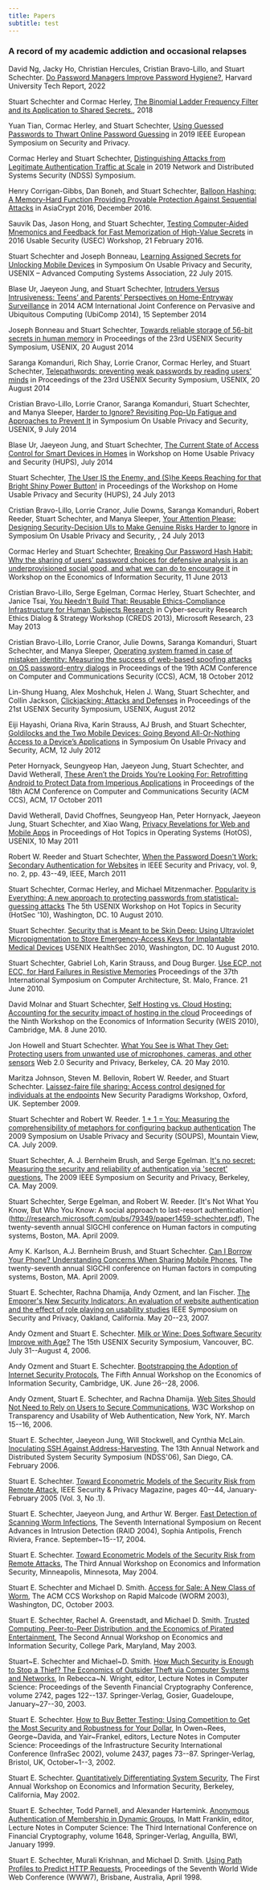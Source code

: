 ```yaml
---
title: Papers
subtitle: test
---
```


### A record of my academic addiction and occasional relapses

David Ng, Jacky Ho, Christian Hercules, Cristian Bravo-Lillo, and Stuart Schechter. [Do Password Managers Improve Password Hygiene?](https://dash.harvard.edu/bitstream/handle/1/37374029/PasswordManagerSurvey-NgEtAl-2022-12-24.pdf?sequence=1&isAllowed=y), Harvard University Tech Report, 2022

Stuart Schechter and Cormac Herley,
[The Binomial Ladder Frequency Filter and its Application to Shared Secrets.]((https://www.microsoft.com/en-us/research/uploads/prod/2018/06/BinomialLadderFilter2.pdf)), 2018


Yuan Tian, Cormac Herley, and Stuart Schechter,
[Using Guessed Passwords to Thwart Online Password Guessing](https://cormac.herley.org/docs/stopGuessing.pdf)
in 2019 IEEE European Symposium on Security and Privacy.

Cormac Herley and Stuart Schechter,
[Distinguishing Attacks from Legitimate Authentication Traffic at Scale](https://www.ndss-symposium.org/wp-content/uploads/2019/02/ndss2019_06A-2_Herley_paper.pdf)
in 2019 Network and Distributed Systems Security (NDSS) Symposium.

Henry Corrigan-Gibbs, Dan Boneh, and Stuart Schechter,
[Balloon Hashing: A Memory-Hard Function Providing Provable Protection Against Sequential Attacks](https://eprint.iacr.org/2016/027.pdf)
in AsiaCrypt 2016, December 2016.

Sauvik Das, Jason Hong, and Stuart Schechter,
[Testing Computer-Aided Mnemonics and Feedback for Fast Memorization of High-Value Secrets](http://research.microsoft.com/pubs/263033/testing-computer-aided-mnemonics-feedback-for-fast-memorization-of-high-value-secrets.pdf)
in 2016 Usable Security (USEC) Workshop, 21 February 2016.

Stuart Schechter and Joseph Bonneau,
[Learning Assigned Secrets for Unlocking Mobile Devices](http://research.microsoft.com/apps/pubs/default.aspx?id=249246)
in Symposium On Usable Privacy and Security, USENIX – Advanced Computing Systems Association, 22 July 2015.

Blase Ur, Jaeyeon Jung, and Stuart Schechter, [Intruders Versus Intrusiveness: Teens’ and Parents’ Perspectives on Home-Entryway Surveillance](http://research.microsoft.com/apps/pubs/default.aspx?id=216721) in 2014 ACM International Joint Conference on Pervasive and Ubiquitous Computing (UbiComp 2014), 15 September 2014

Joseph Bonneau and Stuart Schechter, [Towards reliable storage of 56-bit secrets in human memory](http://research.microsoft.com/apps/pubs/default.aspx?id=216723) in Proceedings of the 23rd USENIX Security Symposium, USENIX, 20 August 2014

Saranga Komanduri, Rich Shay, Lorrie Cranor, Cormac Herley, and Stuart Schechter, [Telepathwords: preventing weak passwords by reading users' minds](http://research.microsoft.com/apps/pubs/default.aspx?id=220380) in Proceedings of the 23rd USENIX Security Symposium, USENIX, 20 August 2014

Cristian Bravo-Lillo, Lorrie Cranor, Saranga Komanduri, Stuart Schechter, and Manya Sleeper, [Harder to Ignore? Revisiting Pop-Up Fatigue and Approaches to Prevent It](http://research.microsoft.com/apps/pubs/default.aspx?id=220380) in Symposium On Usable Privacy and Security, USENIX, 9 July 2014

Blase Ur, Jaeyeon Jung, and Stuart Schechter, [The Current State of Access Control for Smart Devices in Homes](http://research.microsoft.com/apps/pubs/default.aspx?id=204947) in Workshop on Home Usable Privacy and Security (HUPS), July 2014

Stuart Schechter, [The User IS the Enemy, and (S)he Keeps Reaching for that Bright Shiny Power Button!](http://research.microsoft.com/apps/pubs/default.aspx?id=194484) in Proceedings of the Workshop on Home Usable Privacy and Security (HUPS), 24 July 2013

Cristian Bravo-Lillo, Lorrie Cranor, Julie Downs, Saranga Komanduri, Robert Reeder, Stuart Schechter, and Manya Sleeper,
[Your Attention Please: Designing Security-Decision UIs to Make Genuine Risks Harder to Ignore](http://research.microsoft.com/apps/pubs/default.aspx?id=193124) in Symposium On Usable Privacy and Security, , 24 July 2013

Cormac Herley and Stuart Schechter,
[Breaking Our Password Hash Habit: Why the sharing of users' password choices for defensive analysis is an underprovisioned social good, and what we can do to encourage it](http://research.microsoft.com/apps/pubs/default.aspx?id=197920) in Workshop on the Economics of Information Security, 11 June 2013

Cristian Bravo-Lillo, Serge Egelman, Cormac Herley, Stuart Schechter, and Janice Tsai,
[You Needn't Build That: Reusable Ethics-Compliance Infrastructure for Human Subjects Research](https://www.microsoft.com/en-us/research/wp-content/uploads/2016/02/creds_submitted.pdf)
in Cyber-security Research Ethics Dialog \& Strategy Workshop (CREDS 2013), Microsoft Research, 23 May 2013

Cristian Bravo-Lillo, Lorrie Cranor, Julie Downs, Saranga Komanduri, Stuart Schechter, and Manya Sleeper,
[Operating system framed in case of mistaken identity: Measuring the success of web-based spoofing attacks on OS password-entry dialogs](http://research.microsoft.com/apps/pubs/default.aspx?id=169190)
in Proceedings of the 19th ACM Conference on Computer and Communications Security (CCS), ACM, 18 October 2012

Lin-Shung Huang, Alex Moshchuk, Helen J. Wang, Stuart Schechter, and Collin Jackson,
[Clickjacking: Attacks and Defenses](http://research.microsoft.com/apps/pubs/default.aspx?id=188376)
in Proceedings of the 21st USENIX Security Symposium, USENIX, August 2012

Eiji Hayashi, Oriana Riva, Karin Strauss, AJ Brush, and Stuart Schechter,
[Goldilocks and the Two Mobile Devices: Going Beyond All-Or-Nothing Access to a Device’s Applications](http://research.microsoft.com/apps/pubs/default.aspx?id=164632)
in Symposium On Usable Privacy and Security, ACM, 12 July 2012

Peter Hornyack, Seungyeop Han, Jaeyeon Jung, Stuart Schechter, and David Wetherall,
[These Aren’t the Droids You’re Looking For: Retrofitting Android to Protect Data from Imperious Applications](http://research.microsoft.com/apps/pubs/default.aspx?id=152974)
in Proceedings of the 18th ACM Conference on Computer and Communications Security (ACM CCS), ACM, 17 October 2011

David Wetherall, David Choffnes, Seungyeop Han, Peter Hornyack, Jaeyeon Jung, Stuart Schechter, and Xiao Wang,
[Privacy Revelations for Web and Mobile Apps](http://research.microsoft.com/apps/pubs/default.aspx?id=149595)
in Proceedings of Hot Topics in Operating Systems (HotOS), USENIX, 10 May 2011

Robert W. Reeder and Stuart Schechter,
[When the Password Doesn't Work: Secondary Authentication for Websites](http://research.microsoft.com/apps/pubs/default.aspx?id=149597)
in IEEE Security and Privacy, vol. 9, no. 2, pp. 43--49, IEEE, March 2011

Stuart Schechter, Cormac Herley, and Michael Mitzenmacher. [Popularity is Everything: A new approach to protecting passwords from statistical-guessing attacks](http://research.microsoft.com/apps/pubs/default.aspx?id=132859)
The 5th USENIX Workshop on Hot Topics in Security (HotSec '10),
Washington, DC.  10 August 2010.

Stuart Schechter.
[Security that is Meant to be Skin Deep: Using Ultraviolet Micropigmentation to Store Emergency-Access Keys for Implantable Medical Devices](http://research.microsoft.com/apps/pubs/default.aspx?id=135291)
USENIX HealthSec 2010, Washington, DC. 10 August 2010.

Stuart Schechter, Gabriel Loh, Karin Strauss, and Doug Burger.
[Use ECP, not ECC, for Hard Failures in Resistive Memories](http://research.microsoft.com/apps/pubs/default.aspx?id=131678)
Proceedings of the 37th International Symposium on Computer Architecture,
St. Malo, France. 21 June 2010.

David Molnar and Stuart Schechter,
[Self Hosting vs. Cloud Hosting: Accounting for the security impact of hosting in the cloud](http://research.microsoft.com/apps/pubs/default.aspx?id=132318)
Proceedings of the Ninth Workshop on the Economics of Information Security (WEIS 2010),
Cambridge, MA. 8 June 2010.

Jon Howell and Stuart Schechter.
[What You See is What They Get: Protecting users from unwanted use of microphones, cameras, and other sensors](http://research.microsoft.com/apps/pubs/default.aspx?id=131132)
Web 2.0 Security and Privacy, Berkeley, CA. 20 May 2010.

Maritza Johnson, Steven M. Bellovin, Robert W. Reeder, and Stuart Schechter.
[Laissez-faire file sharing: Access control designed for individuals at the endpoints](http://research.microsoft.com/apps/pubs/default.aspx?id=81057)
New Security Paradigms Workshop, Oxford, UK.  September 2009.

Stuart Schechter and Robert W. Reeder.
[1 + 1 = You: Measuring the comprehensibility of metaphors for configuring backup authentication](http://cups.cs.cmu.edu/soups/2009/proceedings/a9-schechter.pdf)
The 2009 Symposium on Usable Privacy and Security (SOUPS),
Mountain View, CA.  July 2009.

Stuart Schechter, A. J. Bernheim Brush, and Serge Egelman.
[It's no secret: Measuring the security and reliability of authentication via 'secret' questions](http://research.microsoft.com/pubs/79594/oakland09.pdf),
The 2009 IEEE Symposium on Security and Privacy,
Berkeley, CA.  May 2009.

Stuart Schechter, Serge Egelman, and Robert W. Reeder.
[It's Not What You Know, But Who You Know: A social approach to last-resort authentication]
(http://research.microsoft.com/pubs/79349/paper1459-schechter.pdf),
The twenty-seventh annual SIGCHI conference on Human factors in computing systems,
Boston, MA.  April 2009.

Amy K. Karlson, A.J. Bernheim Brush, and Stuart Schechter.
[Can I Borrow Your Phone? Understanding Concerns When Sharing Mobile Phones](http://research.microsoft.com/pubs/77555/PhoneSharingCHI2009.pdf),
The twenty-seventh annual SIGCHI conference on Human factors in computing systems,
Boston, MA.  April 2009.

Stuart E. Schechter, Rachna Dhamija, Andy Ozment, and Ian Fischer.
[The Emporer's New Security Indicators: An evaluation of website authentication and the effect of role playing on usability studies](http://www.eecs.harvard.edu/~stuart/papers/emperor.pdf)
IEEE Symposium on Security and Privacy, Oakland, California.  May 20--23, 2007.

Andy Ozment and Stuart E. Schechter.
[Milk or Wine: Does Software Security Improve with Age?](http://www.eecs.harvard.edu/~stuart/papers/usenix06.pdf)
The 15th USENIX Security Symposium, Vancouver, BC. July 31--August 4, 2006.

Andy Ozment and Stuart E. Schechter.
[Bootstrapping the Adoption of Internet Security Protocols](http://weis2006.econinfosec.org/docs/46.pdf),
The Fifth Annual Workshop on the Economics of Information Security, Cambridge, UK. June 26--28, 2006.


Andy Ozment, Stuart E. Schechter, and Rachna Dhamija.
[Web Sites Should Not Need to Rely on Users to Secure Communications](https://www.microsoft.com/en-us/research/wp-content/uploads/2016/02/w3c06.pdf),
W3C Workshop on Transparency and Usability of Web Authentication, New York, NY. March 15--16, 2006.

Stuart E. Schechter, Jaeyeon Jung, Will Stockwell, and Cynthia McLain.
[Inoculating SSH Against Address-Harvesting](http://www.eecs.harvard.edu/~stuart/papers/ndss2006.pdf),
The 13th Annual Network and Distributed System Security Symposium (NDSS'06), San Diego, CA. February 2006.

Stuart E. Schechter.
[Toward Econometric Models of the Security Risk from Remote Attack](http://doi.ieeecomputersociety.org/10.1109/MSP.2005.30),
IEEE Security \& Privacy Magazine, pages 40--44, January-February 2005 (Vol. 3, No .1).

Stuart E. Schechter, Jaeyeon Jung, and Arthur W. Berger.
[Fast Detection of Scanning Worm Infections](http://www.eecs.harvard.edu/~stuart/papers/scanworm.pdf),
The Seventh International Symposium on Recent Advances in Intrusion Detection (RAID 2004), Sophia Antipolis, French Riviera, France.  September~15--17, 2004.

Stuart E. Schechter.
[Toward Econometric Models of the Security Risk from Remote Attacks](http://www.eecs.harvard.edu/~stuart/papers/eis04.pdf),
The Third Annual Workshop on Economics and Information Security,
Minneapolis, Minnesota,
May 2004.

Stuart E. Schechter and Michael D. Smith.
[Access for Sale: A New Class of Worm](http://www.eecs.harvard.edu/~stuart/papers/worm03.pdf),
The ACM CCS Workshop on Rapid Malcode (WORM 2003),
Washington, DC, October 2003.

Stuart E. Schechter, Rachel A. Greenstadt, and Michael D. Smith.
[Trusted Computing, Peer-to-Peer Distribution, and the Economics of Pirated Entertainment](http://www.eecs.harvard.edu/~stuart/papers/eis03.pdf),
The Second Annual Workshop on Economics and Information Security, College Park, Maryland,
May 2003.

Stuart~E. Schechter and Michael~D. Smith.
[How Much Security is Enough to Stop a Thief? The Economics of Outsider Theft via Computer Systems and Networks](http://www.eecs.harvard.edu/~stuart/papers/fc03.pdf),
In Rebecca~N. Wright, editor,
Lecture Notes in Computer Science: Proceedings of the Seventh Financial Cryptography Conference,
volume 2742, pages 122--137. Springer-Verlag, Gosier, Guadeloupe, January~27--30, 2003.

Stuart E. Schechter.
[How to Buy Better Testing: Using Competition to Get the Most Security and Robustness for Your Dollar](http://www.eecs.harvard.edu/~stuart/papers/isc2002.pdf),
In Owen~Rees, George~Davida, and Yair~Frankel, editors,
Lecture Notes in Computer Science: Proceedings of the Infrastructure Security International Conference (InfraSec 2002),
volume 2437, pages 73--87. Springer-Verlag, Bristol, UK, October~1--3, 2002.

Stuart E. Schechter.
[Quantitatively Differentiating System Security](http://www.sims.berkeley.edu/resources/affiliates/workshops/econsecurity/econws/31.pdf),
The First Annual Workshop on Economics and Information Security,
Berkeley, California, May 2002.

Stuart E. Schechter, Todd Parnell, and Alexander Hartemink.
[Anonymous Authentication of Membership in Dynamic Groups](http://www.eecs.harvard.edu/~stuart/papers/fc99lncs.ps),
In Matt Franklin, editor,
Lecture Notes in Computer Science: The Third International Conference on Financial Cryptography,
volume 1648, Springer-Verlag, Anguilla, BWI, January 1999.

Stuart E. Schechter, Murali Krishnan, and Michael D. Smith.
[Using Path Profiles to Predict HTTP Requests](http://www.eecs.harvard.edu/~stuart/www7/380.html),
Proceedings of the Seventh World Wide Web Conference (WWW7),
Brisbane, Australia, April 1998.